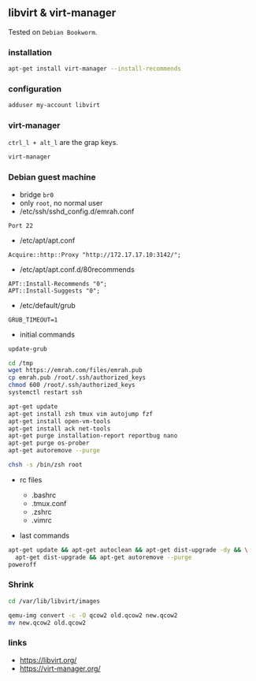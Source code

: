 ## libvirt & virt-manager

Tested on `Debian Bookworm`.

### installation

```bash
apt-get install virt-manager --install-recommends
```

### configuration

```bash
adduser my-account libvirt
```

### virt-manager

`ctrl_l + alt_l` are the grap keys.

```bash
virt-manager
```

### Debian guest machine

- bridge `br0`
- only `root`, no normal user
- /etc/ssh/sshd_config.d/emrah.conf

```
Port 22
```

- /etc/apt/apt.conf

```
Acquire::http::Proxy "http://172.17.17.10:3142/";
```

- /etc/apt/apt.conf.d/80recommends

```
APT::Install-Recommends "0";
APT::Install-Suggests "0";
```

- /etc/default/grub

```
GRUB_TIMEOUT=1
```

- initial commands

```bash
update-grub

cd /tmp
wget https://emrah.com/files/emrah.pub
cp emrah.pub /root/.ssh/authorized_keys
chmod 600 /root/.ssh/authorized_keys
systemctl restart ssh

apt-get update
apt-get install zsh tmux vim autojump fzf
apt-get install open-vm-tools
apt-get install ack net-tools
apt-get purge installation-report reportbug nano
apt-get purge os-prober
apt-get autoremove --purge

chsh -s /bin/zsh root
```

- rc files
  - .bashrc
  - .tmux.conf
  - .zshrc
  - .vimrc

- last commands

```bash
apt-get update && apt-get autoclean && apt-get dist-upgrade -dy && \
  apt-get dist-upgrade && apt-get autoremove --purge
poweroff
```

### Shrink

```bash
cd /var/lib/libvirt/images

qemu-img convert -c -O qcow2 old.qcow2 new.qcow2
mv new.qcow2 old.qcow2
```

### links

- https://libvirt.org/
- https://virt-manager.org/
